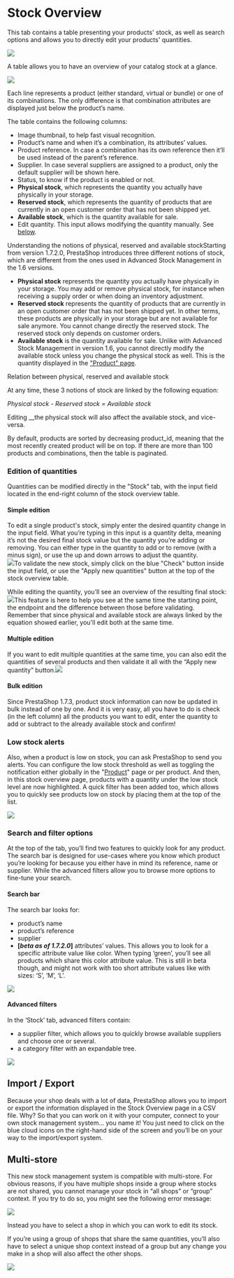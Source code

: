 # Stock Overview

This tab contains a table presenting your products' stock, as well as search options and allows you to directly edit your products' quantities.

![](../../../../.gitbook/assets/56688695%20%283%29%20%283%29.png)

A table allows you to have an overview of your catalog stock at a glance.

![](../../../../.gitbook/assets/56688697%20%283%29%20%283%29%20%282%29.png)

Each line represents a product \(either standard, virtual or bundle\) or one of its combinations. The only difference is that combination attributes are displayed just below the product’s name.

The table contains the following columns:

* Image thumbnail, to help fast visual recognition.
* Product’s name and when it’s a combination, its attributes’ values.
* Product reference. In case a combination has its own reference then it’ll be used instead of the parent’s reference.
* Supplier. In case several suppliers are assigned to a product, only the default supplier will be shown here.
* Status, to know if the product is enabled or not.
* **Physical stock**, which represents the quantity you actually have physically in your storage.
* **Reserved stock**, which represents the quantity of products that are currently in an open customer order that has not been shipped yet.
* **Available stock**, which is the quantity available for sale.
* Edit quantity. This input allows modifying the quantity manually. See [below](stock-overview.md#Stockoverview-qty_edition).

Understanding the notions of physical, reserved and available stockStarting from version 1.7.2.0, PrestaShop introduces three different notions of stock, which are different from the ones used in Advanced Stock Management in the 1.6 versions.

* **Physical stock** represents the quantity you actually have physically in your storage. You may add or remove physical stock, for instance when receiving a supply order or when doing an inventory adjustment.
* **Reserved stock** represents the quantity of products that are currently in an open customer order that has not been shipped yet. In other terms, these products are physically in your storage but are not available for sale anymore. You cannot change directly the reserved stock. The reserved stock only depends on customer orders.
* **Available stock** is the quantity available for sale. Unlike with Advanced Stock Management in version 1.6, you cannot directly modify the available stock unless you change the physical stock as well. This is the quantity displayed in the ["Product" page](../managing-products.md).

Relation between physical, reserved and available stock

At any time, these 3 notions of stock are linked by the following equation:

_Physical stock - Reserved stock = Available stock_

Editing __the physical stock will also affect the available stock, and vice-versa.

 By default, products are sorted by decreasing product\_id, meaning that the most recently created product will be on top. If there are more than 100 products and combinations, then the table is paginated.

### Edition of quantities <a id="Stockoverview-qty_editionEditionofquantities"></a>

Quantities can be modified directly in the "Stock" tab, with the input field located in the end-right column of the stock overview table.

#### Simple edition <a id="Stockoverview-Simpleedition"></a>

To edit a single product's stock, simply enter the desired quantity change in the input field. What you’re typing in this input is a quantity delta, meaning it’s not the desired final stock value but the quantity you’re adding or removing. You can either type in the quantity to add or to remove \(with a minus sign\), or use the up and down arrows to adjust the quantity.  
![](../../../../.gitbook/assets/54268490%20%285%29%20%281%29.gif)To validate the new stock, simply click on the blue "Check" button inside the input field, or use the "Apply new quantities" button at the top of the stock overview table.

While editing the quantity, you’ll see an overview of the resulting final stock:![](../../../../.gitbook/assets/56688698%20%283%29%20%283%29%20%282%29.png)This feature is here to help you see at the same time the starting point, the endpoint and the difference between those before validating. Remember that since physical and available stock are always linked by the equation showed earlier, you'll edit both at the same time.

#### Multiple edition <a id="Stockoverview-Multipleedition"></a>

If you want to edit multiple quantities at the same time, you can also edit the quantities of several products and then validate it all with the “Apply new quantity” button.![](../../../../.gitbook/assets/54266290%20%283%29%20%285%29%20%281%29.gif)

#### Bulk edition <a id="Stockoverview-Bulkedition"></a>

Since PrestaShop 1.7.3, product stock information can now be updated in bulk instead of one by one. And it is very easy, all you have to do is check \(in the left column\) all the products you want to edit, enter the quantity to add or subtract to the already available stock and confirm!

### Low stock alerts  <a id="Stockoverview-Lowstockalerts"></a>

Also, when a product is low on stock, you can ask PrestaShop to send you alerts. You can configure the low stock threshold as well as toggling the notification either globally in the "[Product](http://doc.prestashop.com/display/PS17/Managing+Products)" page or per product. And then, in this stock overview page, products with a quantity under the low stock level are now highlighted. A quick filter has been added too, which allows you to quickly see products low on stock by placing them at the top of the list.

![](../../../../.gitbook/assets/55607508%20%284%29%20%283%29.png)

### Search and filter options <a id="Stockoverview-Searchandfilteroptions"></a>

At the top of the tab, you’ll find two features to quickly look for any product. The search bar is designed for use-cases where you know which product you’re looking for because you either have in mind its reference, name or supplier. While the advanced filters allow you to browse more options to fine-tune your search.

#### Search bar <a id="Stockoverview-stock_search_barSearchbar"></a>

The search bar looks for:

* product’s name
* product’s reference
* supplier
* **\[**_**beta as of 1.7.2.0**_**\]** attributes’ values. This allows you to look for a specific attribute value like color. When typing ‘green’, you’ll see all products which share this color attribute value. This is still in beta though, and might not work with too short attribute values like with sizes: ‘S’, ‘M’, ‘L’.

![](../../../../.gitbook/assets/54266294%20%283%29%20%285%29%20%283%29.gif)

#### Advanced filters <a id="Stockoverview-Advancedfilters"></a>

In the ‘Stock’ tab, advanced filters contain:

* a supplier filter, which allows you to quickly browse available suppliers and choose one or several.
* a category filter with an expandable tree.

![](../../../../.gitbook/assets/56688700%20%283%29%20%283%29%20%282%29.png)

## Import / Export <a id="Stockoverview-Import/Export"></a>

Because your shop deals with a lot of data, PrestaShop allows you to import or export the information displayed in the Stock Overview page in a CSV file. Why? So that you can work on it with your computer, connect to your own stock management system… you name it! You just need to click on the blue cloud icons on the right-hand side of the screen and you’ll be on your way to the import/export system.

## Multi-store <a id="Stockoverview-Multi-store"></a>

This new stock management system is compatible with multi-store. For obvious reasons, if you have multiple shops inside a group where stocks are not shared, you cannot manage your stock in “all shops” or “group” context. If you try to do so, you might see the following error message:

![](../../../../.gitbook/assets/56688701%20%283%29%20%283%29%20%281%29.png)

Instead you have to select a shop in which you can work to edit its stock.  


If you’re using a group of shops that share the same quantities, you’ll also have to select a unique shop context instead of a group but any change you make in a shop will also affect the other shops.

![](../../../../.gitbook/assets/56688702%20%283%29%20%283%29%20%283%29.png)

